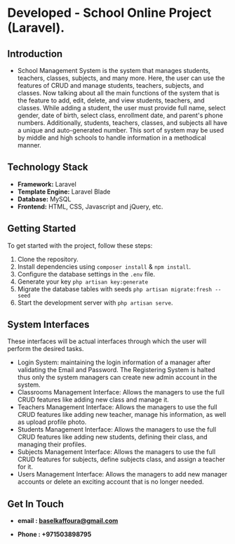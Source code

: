 # Developed  -  School Online Project (Laravel).


## Introduction
- School Management System is the system that manages students, teachers, classes, subjects, and many more. Here, the user can use the features of CRUD and manage students, teachers, subjects, and classes. Now talking about all the main functions of the system that is the feature to add, edit, delete, and view students, teachers, and classes. While adding a student, the user must provide full name, select gender, date of birth, select class, enrollment date, and parent's phone numbers. Additionally, students, teachers, classes, and subjects all have a unique and auto-generated number.
      This sort of system may be used by middle and high schools to handle information in a methodical manner.


## Technology Stack

-   **Framework:** Laravel
-   **Template Engine:** Laravel Blade
-   **Database:** MySQL
-   **Frontend:** HTML, CSS, Javascript and jQuery, etc.


## Getting Started

To get started with the project, follow these steps:

1. Clone the repository.
2. Install dependencies using `composer install` & `npm install`.
3. Configure the database settings in the `.env` file.
4. Generate your key `php artisan key:generate`
5. Migrate the database tables with seeds `php artisan migrate:fresh --seed`
6. Start the development server with `php artisan serve`.


## System Interfaces
These interfaces will be actual interfaces through which the user will perform the desired tasks.
* Login System: maintaining the login information of a manager after validating the Email and Password. The Registering System is halted thus only the system managers can create new admin account in the system.
* Classrooms Management Interface: Allows the managers to use the full CRUD features like adding new class and manage it.
* Teachers Management Interface: Allows the managers to use the full CRUD features like adding new teacher, manage his information, as well as upload profile photo.
* Students Management Interface: Allows the managers to use the full CRUD features like adding new students, defining their class, and managing their profiles.
* Subjects Management Interface: Allows the managers to use the full CRUD features for subjects, define subjects class, and assign a teacher for it.
* Users Management Interface: Allows the managers to add new manager accounts or delete an exciting account that is no longer needed.


## Get In Touch

- **email : baselkaffoura@gmail.com**

- **Phone : +971503898795**